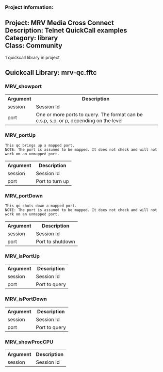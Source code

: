 ### Project Information:
Project: MRV Media Cross Connect  
Description: Telnet QuickCall examples  
Category: library  
Class: Community
 ----
1 quickcall library in project
## Quickcall Library: mrv-qc.fftc
### MRV_showport
<table><tr><th>Argument</th><th>Description</th></tr>
<tr><td>session</td><td>Session Id</tr></td>
<tr><td>port</td><td>One or more ports to query. The format can be c.s.p, s.p, or p, depending on the level</tr></td></table>

### MRV_portUp
```
This qc brings up a mapped port. 
NOTE: The port is assumed to be mapped. It does not check and will not work on an unmapped port.
```

<table><tr><th>Argument</th><th>Description</th></tr>
<tr><td>session</td><td>Session Id</tr></td>
<tr><td>port</td><td>Port to turn up</tr></td></table>

### MRV_portDown
```
This qc shuts down a mapped port. 
NOTE: The port is assumed to be mapped. It does not check and will not work on an unmapped port.
```

<table><tr><th>Argument</th><th>Description</th></tr>
<tr><td>session</td><td>Session Id</tr></td>
<tr><td>port</td><td>Port to shutdown</tr></td></table>

### MRV_isPortUp
<table><tr><th>Argument</th><th>Description</th></tr>
<tr><td>session</td><td>Session Id</tr></td>
<tr><td>port</td><td>Port to query</tr></td></table>

### MRV_isPortDown
<table><tr><th>Argument</th><th>Description</th></tr>
<tr><td>session</td><td>Session Id</tr></td>
<tr><td>port</td><td>Port to query</tr></td></table>

### MRV_showProcCPU
<table><tr><th>Argument</th><th>Description</th></tr>
<tr><td>session</td><td>Session Id</tr></td></table>
